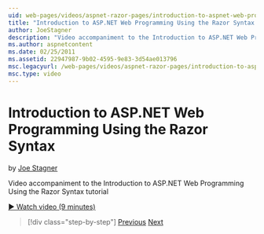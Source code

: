 ```yaml
---
uid: web-pages/videos/aspnet-razor-pages/introduction-to-aspnet-web-programming-using-the-razor-syntax
title: "Introduction to ASP.NET Web Programming Using the Razor Syntax | Microsoft Docs"
author: JoeStagner
description: "Video accompaniment to the Introduction to ASP.NET Web Programming Using the Razor Syntax tutorial"
ms.author: aspnetcontent
ms.date: 02/25/2011
ms.assetid: 22947987-9b02-4595-9e83-3d54ae013796
msc.legacyurl: /web-pages/videos/aspnet-razor-pages/introduction-to-aspnet-web-programming-using-the-razor-syntax
msc.type: video
---
```

Introduction to ASP.NET Web Programming Using the Razor Syntax
====================
by [Joe Stagner](https://github.com/JoeStagner)

Video accompaniment to the Introduction to ASP.NET Web Programming Using the Razor Syntax tutorial

[&#9654; Watch video (9 minutes)](https://channel9.msdn.com/Blogs/ASP-NET-Site-Videos/introduction-to-aspnet-web-programming-using-the-razor-syntax)

> [!div class="step-by-step"]
> [Previous](getting-started-with-webmatrix-and-aspnet-web-pages.md)
> [Next](creating-a-consistent-look-part-1.md)

